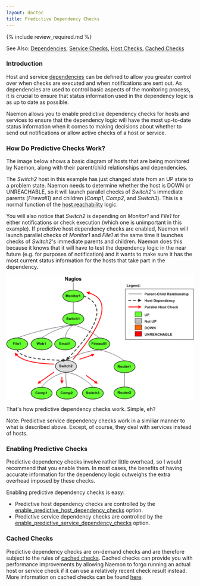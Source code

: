 ```yaml
---
layout: doctoc
title: Predictive Dependency Checks
---
```


{% include review_required.md %}


<span class="glyphicon glyphicon-arrow-right"></span> See Also: <a href="dependencies.html">Dependencies</a>, <a href="servicechecks.html">Service Checks</a>, <a href="hostchecks.html">Host Checks</a>, <a href="cachedchecks.html">Cached Checks</a>

### Introduction

Host and service <a href="dependencies.html">dependencies</a> can be defined to allow you greater control over when checks are executed and when notifications are sent out.  As dependencies are used to control basic aspects of the monitoring process, it is crucial to ensure that status information used in the dependency logic is as up to date as possible.

Naemon allows you to enable predictive dependency checks for hosts and services to ensure that the dependency logic will have the most up-to-date status information when it comes to making decisions about whether to send out notifications or allow active checks of a host or service.

### How Do Predictive Checks Work?

The image below shows a basic diagram of hosts that are being monitored by Naemon, along with their parent/child relationships and dependencies.

The *Switch2* host in this example has just changed state from an UP state to a problem state.  Naemon needs to determine whether the host is DOWN or UNREACHABLE, so it will launch parallel checks of *Switch2*'s immediate parents (*Firewall1*) and children (*Comp1*, *Comp2*, and *Switch3*).  This is a normal function of the <a href="networkreachability.html">host reachability</a> logic.

You will also notice that *Switch2* is depending on *Monitor1* and *File1* for either notifications or check execution (which one is unimportant in this example).  If predictive host dependency checks are enabled, Naemon will launch parallel checks of *Monitor1* and *File1* at the same time it launches checks of *Switch2*'s immediate parents and children.  Naemon does this because it knows that it will have to test the dependency logic in the near future (e.g. for purposes of notification) and it wants to make sure it has the most current status information for the hosts that take part in the dependency.

<img src="/images/predictive-dependency-checks.png" border="0" alt="Predictive Dependency Checks" title="Predictive Dependency Checks">

That's how predictive dependency checks work.  Simple, eh?

<span class="glyphicon glyphicon-pencil"></span> Note: Predictive service dependency checks work in a similiar manner to what is described above.  Except, of course, they deal with services instead of hosts.

### Enabling Predictive Checks

Predictive dependency checks involve rather little overhead, so I would recommend that you enable them.  In most cases, the benefits of having accurate information for the dependency logic outweighs the extra overhead imposed by these checks.

Enabling predictive dependency checks is easy:

<ul>
<li>Predictive host dependency checks are controlled by the <a href="configmain.html#enable_predictive_host_dependency_checks">enable_predictive_host_dependency_checks</a> option.</li>
<li>Predictive service dependency checks are controlled by the <a href="configmain.html#enable_predictive_service_dependency_checks">enable_predictive_service_dependency_checks</a> option.</li>
</ul>

### Cached Checks

Predictive dependency checks are on-demand checks and are therefore subject to the rules of <a href="cachedchecks.html">cached checks</a>.  Cached checks can provide you with performance improvements by allowing Naemon to forgo running an actual host or service check if it can use a relatively recent check result instead.  More information on cached checks can be found <a href="cachedchecks.html">here</a>.
